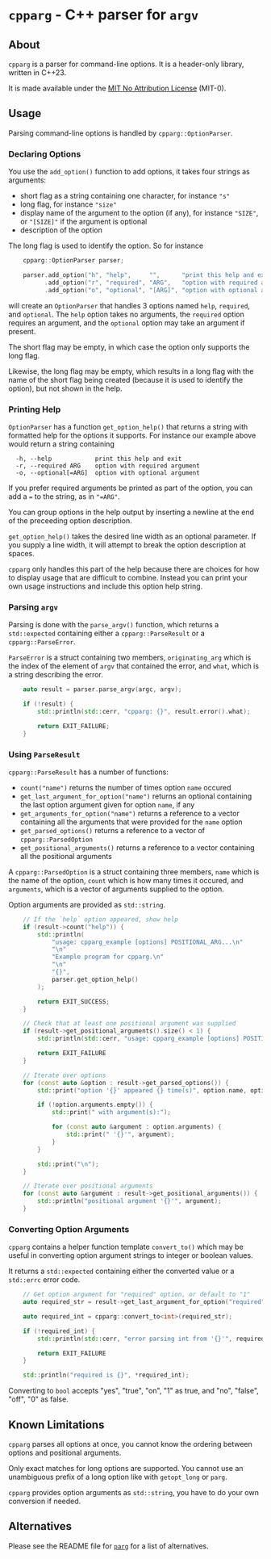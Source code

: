 # `cpparg` - C++ parser for `argv`

## About

`cpparg` is a parser for command-line options. It is a header-only library,
written in C++23.

It is made available under the [MIT No Attribution License](LICENSE) (MIT-0).

## Usage

Parsing command-line options is handled by `cpparg::OptionParser`.

### Declaring Options

You use the `add_option()` function to add options, it takes four strings
as arguments:

  - short flag as a string containing one character, for instance `"s"`
  - long flag, for instance `"size"`
  - display name of the argument to the option (if any), for instance
    `"SIZE"`, or `"[SIZE]"` if the argument is optional
  - description of the option

The long flag is used to identify the option. So for instance

```cpp
    cpparg::OptionParser parser;

    parser.add_option("h", "help",     "",      "print this help and exit")
          .add_option("r", "required", "ARG",   "option with required argument")
          .add_option("o", "optional", "[ARG]", "option with optional argument");
```

will create an `OptionParser` that handles 3 options named `help`,
`required`, and `optional`. The `help` option takes no arguments, the
`required` option requires an argument, and the `optional` option may
take an argument if present.

The short flag may be empty, in which case the option only supports the
long flag.

Likewise, the long flag may be empty, which results in a long flag with
the name of the short flag being created (because it is used to identify
the option), but not shown in the help.

### Printing Help

`OptionParser` has a function `get_option_help()` that returns a string
with formatted help for the options it supports. For instance our example
above would return a string containing

```
  -h, --help            print this help and exit
  -r, --required ARG    option with required argument
  -o, --optional[=ARG]  option with optional argument
```

If you prefer required arguments be printed as part of the option, you can
add a `=` to the string, as in `"=ARG"`.

You can group options in the help output by inserting a newline at the end
of the preceeding option description.

`get_option_help()` takes the desired line width as an optional parameter.
If you supply a line width, it will attempt to break the option description
at spaces.

`cpparg` only handles this part of the help because there are choices for
how to display usage that are difficult to combine. Instead you can print
your own usage instructions and include this option help string.

### Parsing `argv`

Parsing is done with the `parse_argv()` function, which returns a
`std::expected` containing either a `cpparg::ParseResult` or a
`cpparg::ParseError`.

`ParseError` is a struct containing two members, `originating_arg` which is
the index of the element of `argv` that contained the error, and `what`,
which is a string describing the error.

```cpp
    auto result = parser.parse_argv(argc, argv);

    if (!result) {
        std::println(std::cerr, "cpparg: {}", result.error().what);

        return EXIT_FAILURE;
    }
```

### Using `ParseResult`

`cpparg::ParseResult` has a number of functions:

  - `count("name")` returns the number of times option `name` occured
  - `get_last_argument_for_option("name")` returns an optional containing
    the last option argument given for option `name`, if any
  - `get_arguments_for_option("name")` returns a reference to a vector
    containing all the arguments that were provided for the `name` option
  - `get_parsed_options()` returns a reference to a vector of
    `cpparg::ParsedOption`
  - `get_positional_arguments()` returns a reference to a vector containing
    all the positional arguments

A `cpparg::ParsedOption` is a struct containing three members, `name` which
is the name of the option, `count` which is how many times it occured, and
`arguments`, which is a vector of arguments supplied to the option.

Option arguments are provided as `std::string`.

```cpp
    // If the `help` option appeared, show help
    if (result->count("help")) {
        std::println(
            "usage: cpparg_example [options] POSITIONAL_ARG...\n"
            "\n"
            "Example program for cpparg.\n"
            "\n"
            "{}",
            parser.get_option_help()
        );

        return EXIT_SUCCESS;
    }

    // Check that at least one positional argument was supplied
    if (result->get_positional_arguments().size() < 1) {
        std::println(std::cerr, "usage: cpparg_example [options] POSITIONAL_ARG...\n");

        return EXIT_FAILURE
    }

    // Iterate over options
    for (const auto &option : result->get_parsed_options()) {
        std::print("option '{}' appeared {} time(s)", option.name, option.count);

        if (!option.arguments.empty()) {
            std::print(" with argument(s):");

            for (const auto &argument : option.arguments) {
                std::print(" '{}'", argument);
            }
        }

        std::print("\n");
    }

    // Iterate over positional arguments
    for (const auto &argument : result->get_positional_arguments()) {
        std::println("positional argument '{}'", argument);
    }
```

### Converting Option Arguments

`cpparg` contains a helper function template `convert_to()` which may be
useful in converting option argument strings to integer or boolean values.

It returns a `std::expected` containing either the converted value or a
`std::errc` error code.

```cpp
    // Get option argument for "required" option, or default to "1"
    auto required_str = result->get_last_argument_for_option("required").value_or("1");

    auto required_int = cpparg::convert_to<int>(required_str);

    if (!required_int) {
        std::println(std::cerr, "error parsing int from '{}'", required_str);

        return EXIT_FAILURE
    }

    std::println("required is {}", *required_int);
```

Converting to `bool` accepts "yes", "true", "on", "1" as true, and "no",
"false", "off", "0" as false.

## Known Limitations

`cpparg` parses all options at once, you cannot know the ordering between
options and positional arguments.

Only exact matches for long options are supported. You cannot use an
unambiguous prefix of a long option like with `getopt_long` or `parg`.

`cpparg` provides option arguments as `std::string`, you have to do your
own conversion if needed.

## Alternatives

Please see the README file for [`parg`][parg] for a list of alternatives.

[parg]: https://github.com/jibsen/parg
